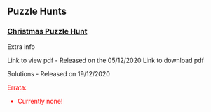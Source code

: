 ## Puzzle Hunts

### <a href="./product/download.html" target="_top"> Christmas Puzzle Hunt </a>

Extra info

Link to view pdf - Released on the 05/12/2020
Link to download pdf

Solutions - Released on 19/12/2020

<span style="color:red">
  
Errata:

  * Currently none!

</span>
